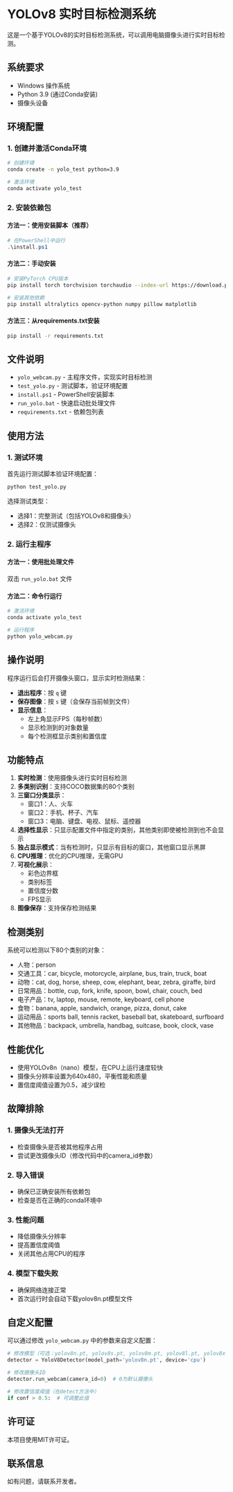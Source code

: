 # YOLOv8 实时目标检测系统

这是一个基于YOLOv8的实时目标检测系统，可以调用电脑摄像头进行实时目标检测。

## 系统要求

- Windows 操作系统
- Python 3.9 (通过Conda安装)
- 摄像头设备

## 环境配置

### 1. 创建并激活Conda环境

```bash
# 创建环境
conda create -n yolo_test python=3.9

# 激活环境
conda activate yolo_test
```

### 2. 安装依赖包

#### 方法一：使用安装脚本（推荐）

```powershell
# 在PowerShell中运行
.\install.ps1
```

#### 方法二：手动安装

```bash
# 安装PyTorch CPU版本
pip install torch torchvision torchaudio --index-url https://download.pytorch.org/whl/cpu

# 安装其他依赖
pip install ultralytics opencv-python numpy pillow matplotlib
```

#### 方法三：从requirements.txt安装

```bash
pip install -r requirements.txt
```

## 文件说明

- `yolo_webcam.py` - 主程序文件，实现实时目标检测
- `test_yolo.py` - 测试脚本，验证环境配置
- `install.ps1` - PowerShell安装脚本
- `run_yolo.bat` - 快速启动批处理文件
- `requirements.txt` - 依赖包列表

## 使用方法

### 1. 测试环境

首先运行测试脚本验证环境配置：

```bash
python test_yolo.py
```

选择测试类型：
- 选择1：完整测试（包括YOLOv8和摄像头）
- 选择2：仅测试摄像头

### 2. 运行主程序

#### 方法一：使用批处理文件

双击 `run_yolo.bat` 文件

#### 方法二：命令行运行

```bash
# 激活环境
conda activate yolo_test

# 运行程序
python yolo_webcam.py
```

## 操作说明

程序运行后会打开摄像头窗口，显示实时检测结果：

- **退出程序**：按 `q` 键
- **保存图像**：按 `s` 键（会保存当前帧到文件）
- **显示信息**：
  - 左上角显示FPS（每秒帧数）
  - 显示检测到的对象数量
  - 每个检测框显示类别和置信度

## 功能特点

1. **实时检测**：使用摄像头进行实时目标检测
2. **多类别识别**：支持COCO数据集的80个类别
3. **三窗口分类显示**：
   - 窗口1：人、火车
   - 窗口2：手机、杯子、汽车
   - 窗口3：电脑、键盘、电视、鼠标、遥控器
4. **选择性显示**：只显示配置文件中指定的类别，其他类别即使被检测到也不会显示
5. **独占显示模式**：当有检测时，只显示有目标的窗口，其他窗口显示黑屏
6. **CPU推理**：优化的CPU推理，无需GPU
7. **可视化展示**：
   - 彩色边界框
   - 类别标签
   - 置信度分数
   - FPS显示
8. **图像保存**：支持保存检测结果

## 检测类别

系统可以检测以下80个类别的对象：

- 人物：person
- 交通工具：car, bicycle, motorcycle, airplane, bus, train, truck, boat
- 动物：cat, dog, horse, sheep, cow, elephant, bear, zebra, giraffe, bird
- 日常用品：bottle, cup, fork, knife, spoon, bowl, chair, couch, bed
- 电子产品：tv, laptop, mouse, remote, keyboard, cell phone
- 食物：banana, apple, sandwich, orange, pizza, donut, cake
- 运动用品：sports ball, tennis racket, baseball bat, skateboard, surfboard
- 其他物品：backpack, umbrella, handbag, suitcase, book, clock, vase

## 性能优化

- 使用YOLOv8n（nano）模型，在CPU上运行速度较快
- 摄像头分辨率设置为640x480，平衡性能和质量
- 置信度阈值设置为0.5，减少误检

## 故障排除

### 1. 摄像头无法打开
- 检查摄像头是否被其他程序占用
- 尝试更改摄像头ID（修改代码中的camera_id参数）

### 2. 导入错误
- 确保已正确安装所有依赖包
- 检查是否在正确的conda环境中

### 3. 性能问题
- 降低摄像头分辨率
- 提高置信度阈值
- 关闭其他占用CPU的程序

### 4. 模型下载失败
- 确保网络连接正常
- 首次运行时会自动下载yolov8n.pt模型文件

## 自定义配置

可以通过修改 `yolo_webcam.py` 中的参数来自定义配置：

```python
# 修改模型（可选：yolov8n.pt, yolov8s.pt, yolov8m.pt, yolov8l.pt, yolov8x.pt）
detector = YoloV8Detector(model_path='yolov8n.pt', device='cpu')

# 修改摄像头ID
detector.run_webcam(camera_id=0)  # 0为默认摄像头

# 修改置信度阈值（在detect方法中）
if conf > 0.5:  # 可调整此值
```

## 许可证

本项目使用MIT许可证。

## 联系信息

如有问题，请联系开发者。
